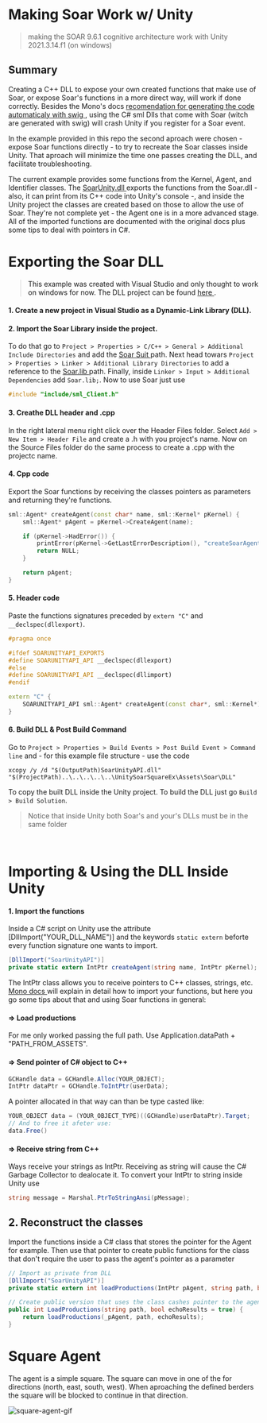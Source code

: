 # Making Soar Work w/ Unity
 > making the SOAR 9.6.1 cognitive architecture work with Unity 2021.3.14.f1 (on windows)

## Summary
Creating a C++ DLL to expose your own created functions that make use of Soar, or expose Soar's functions in a more direct way, will work if done correctly. Besides the Mono's docs <a href="https://www.mono-project.com/docs/advanced/pinvoke/"> recomendation for generating the code automaticaly with swig <a>, using the C# sml Dlls that come with Soar (witch are generated with swig) will crash Unity if you register for a Soar event. <br>

In the example provided in this repo the second aproach were chosen - expose Soar functions directly - to try to recreate the Soar classes inside Unity. That aproach will minimize the time one passes creating the DLL, and facilitate troubleshooting. </br>

The current example provides some functions from the Kernel, Agent, and Identifier classes. The <a href="https://github.com/FelipeMarra/making-soar-work/tree/main/UnitySoarSquareEx/DLL/SoarUnityAPI/x64/Release"> SoarUnity.dll <a> exports the functions from the Soar.dll - also, it can print from its C++ code into Unity's console -, and inside the Unity project the classes are created based on those to allow the use of Soar. They're not complete yet - the Agent one is in a more advanced stage. All of the imported functions are documented with the original docs plus some tips to deal with pointers in C#. </br>

# Exporting the Soar DLL
> This example was created with Visual Studio and only thought to work on windows for now. The DLL project can be found <a href="https://github.com/FelipeMarra/making-soar-work/tree/main/UnitySoarSquareEx/DLL/SoarUnityAPI"> here <a>.

#### 1. Create a new project in Visual Studio as a Dynamic-Link Library (DLL). </br>

#### 2. Import the Soar Library inside the project. </br>
To do that go to `Project > Properties > C/C++ > General > Additional Include Directories` and add the <a href="https://github.com/FelipeMarra/making-soar-work/tree/main/UnitySoarSquareEx/DLL/SoarSuite_9.6.1"> Soar Suit <a> path. Next head towars `Project > Properties > Linker > Additional Library Directories` to add a reference to the <a href="https://github.com/FelipeMarra/making-soar-work/tree/main/UnitySoarSquareEx/DLL/SoarSuite_9.6.1/bin/win_x86-64"> Soar.lib <a> path. Finally, inside `Linker > Input > Additional Dependencies` add `Soar.lib;`. Now to use Soar just use 

``` C++
#include "include/sml_Client.h"
```

#### 3. Creathe DLL header and .cpp
In the right lateral menu right click over the Header Files folder. Select `Add > New Item > Header File` and create a .h with you project's name. Now on the Source Files folder do the same process to create a .cpp with the projectc name.

#### 4. Cpp code
Export the Soar functions by receiving the classes pointers as parameters and returning they're functions.

``` C++
sml::Agent* createAgent(const char* name, sml::Kernel* pKernel) {
    sml::Agent* pAgent = pKernel->CreateAgent(name);

    if (pKernel->HadError()) {
        printError(pKernel->GetLastErrorDescription(), "createSoarAgent: ");
        return NULL;
    }

    return pAgent;
}
```
#### 5. Header code
Paste the functions signatures preceded by `extern "C"` and `__declspec(dllexport)`.

``` C++
#pragma once 

#ifdef SOARUNITYAPI_EXPORTS
#define SOARUNITYAPI_API __declspec(dllexport)
#else
#define SOARUNITYAPI_API __declspec(dllimport)
#endif

extern "C" {
    SOARUNITYAPI_API sml::Agent* createAgent(const char*, sml::Kernel*);
}
```
#### 6. Build DLL & Post Build Command
Go to `Project > Properties > Build Events > Post Build Event > Command line` and - for this example file structure - use the code 
```
xcopy /y /d "$(OutputPath)SoarUnityAPI.dll" "$(ProjectPath)..\..\..\..\..\UnitySoarSquareEx\Assets\Soar\DLL"
```
To copy the built DLL inside the Unity project. To build the DLL just go `Build > Build Solution`.

>  Notice that inside Unity both Soar's and your's DLLs must be in the same folder
</br>

# Importing & Using the DLL Inside Unity
#### 1. Import the functions
Inside a C# script on Unity use the attribute [DllImport("YOUR_DLL_NAME")] and the keywords `static extern` beforte every function signature one wants to import.
``` C#
[DllImport("SoarUnityAPI")]
private static extern IntPtr createAgent(string name, IntPtr pKernel);
 ```
The IntPtr class allows you to receive pointers to C++ classes, strings, etc. <a href="https://www.mono-project.com/docs/advanced/pinvoke/"> Mono docs <a> will explain
in detail how to import your functions, but here you go some tips about that and using Soar functions in general:
 
#### => Load productions
For me only worked passing the full path. Use Application.dataPath + "PATH_FROM_ASSETS".
  
#### => Send pointer of C# object to C++
``` C#
GCHandle data = GCHandle.Alloc(YOUR_OBJECT);
IntPtr dataPtr = GCHandle.ToIntPtr(userData);
```
A pointer allocated in that way can than be type casted like:
  
``` C#
YOUR_OBJECT data = (YOUR_OBJECT_TYPE)((GCHandle)userDataPtr).Target;
// And to free it afeter use: 
data.Free()
```
#### => Receive string from C++ 
Ways receive your strings as IntPtr. Receiving as string will cause the C# Garbage Collector to dealocate it. To convert your IntPtr to string inside Unity use
  
``` C#
string message = Marshal.PtrToStringAnsi(pMessage);
```
 
## 2. Reconstruct the classes
Import the functions inside a C# class that stores the pointer for the Agent for example. Then use that pointer to create public functions for the class that don't
require the user to pass the agent's pointer as a parameter
``` C#
// Import as private from DLL
[DllImport("SoarUnityAPI")]
private static extern int loadProductions(IntPtr pAgent, string path, bool echoResults);

// Create public version that uses the class cashes pointer to the agent
public int LoadProductions(string path, bool echoResults = true) {
    return loadProductions(_pAgent, path, echoResults);
}
```

# Square Agent
The agent is a simple square. The square can move in one of the for directions (north, east, south, west). When aproaching the defined berders the square will be blocked to continue in that direction. 

![square-agent-gif](https://user-images.githubusercontent.com/89817439/219059284-1c822e43-7750-4644-a626-887f189fc4c2.gif)

